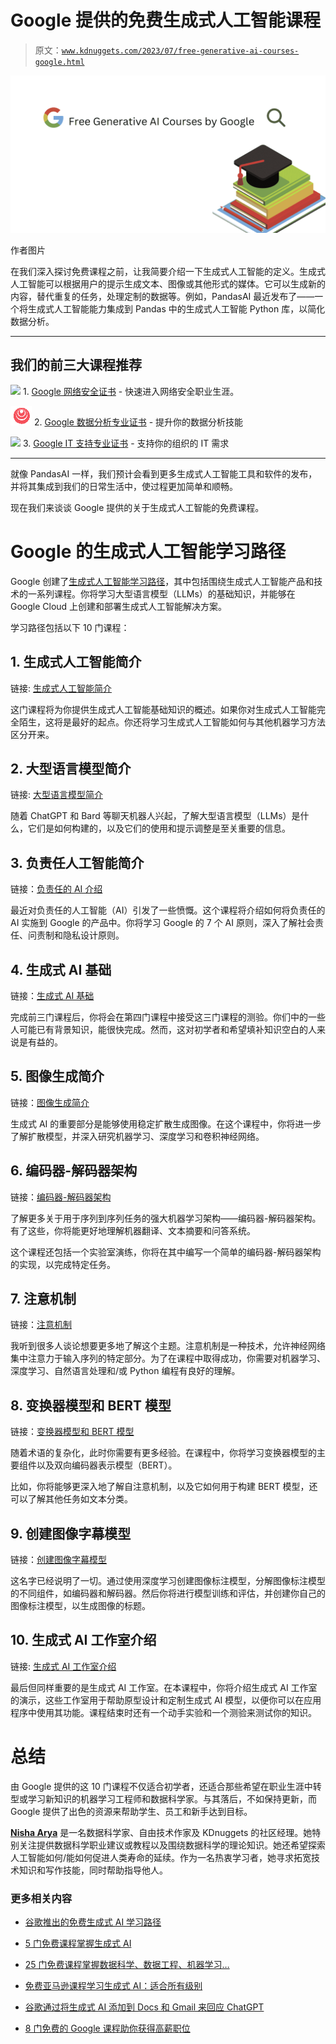 # Google 提供的免费生成式人工智能课程

> 原文：[`www.kdnuggets.com/2023/07/free-generative-ai-courses-google.html`](https://www.kdnuggets.com/2023/07/free-generative-ai-courses-google.html)

![Google 提供的免费生成式人工智能课程](img/0b97913eb99474f76bce655c1fd3d575.png)

作者图片

在我们深入探讨免费课程之前，让我简要介绍一下生成式人工智能的定义。生成式人工智能可以根据用户的提示生成文本、图像或其他形式的媒体。它可以生成新的内容，替代重复的任务，处理定制的数据等。例如，PandasAI 最近发布了——一个将生成式人工智能能力集成到 Pandas 中的生成式人工智能 Python 库，以简化数据分析。

* * *

## 我们的前三大课程推荐

![](img/0244c01ba9267c002ef39d4907e0b8fb.png) 1\. [Google 网络安全证书](https://www.kdnuggets.com/google-cybersecurity) - 快速进入网络安全职业生涯。

![](img/e225c49c3c91745821c8c0368bf04711.png) 2\. [Google 数据分析专业证书](https://www.kdnuggets.com/google-data-analytics) - 提升你的数据分析技能

![](img/0244c01ba9267c002ef39d4907e0b8fb.png) 3\. [Google IT 支持专业证书](https://www.kdnuggets.com/google-itsupport) - 支持你的组织的 IT 需求

* * *

就像 PandasAI 一样，我们预计会看到更多生成式人工智能工具和软件的发布，并将其集成到我们的日常生活中，使过程更加简单和顺畅。

现在我们来谈谈 Google 提供的关于生成式人工智能的免费课程。

# Google 的生成式人工智能学习路径

Google 创建了[生成式人工智能学习路径](https://www.cloudskillsboost.google/paths/118)，其中包括围绕生成式人工智能产品和技术的一系列课程。你将学习大型语言模型（LLMs）的基础知识，并能够在 Google Cloud 上创建和部署生成式人工智能解决方案。

学习路径包括以下 10 门课程：

## 1\. 生成式人工智能简介

链接: [生成式人工智能简介](https://www.cloudskillsboost.google/course_templates/536)

这门课程将为你提供生成式人工智能基础知识的概述。如果你对生成式人工智能完全陌生，这将是最好的起点。你还将学习生成式人工智能如何与其他机器学习方法区分开来。

## 2\. 大型语言模型简介

链接: [大型语言模型简介](https://www.cloudskillsboost.google/course_templates/539)

随着 ChatGPT 和 Bard 等聊天机器人兴起，了解大型语言模型（LLMs）是什么，它们是如何构建的，以及它们的使用和提示调整是至关重要的信息。

## 3\. 负责任人工智能简介

链接：[负责任的 AI 介绍](https://www.cloudskillsboost.google/course_templates/554)

最近对负责任的人工智能（AI）引发了一些愤慨。这个课程将介绍如何将负责任的 AI 实施到 Google 的产品中。你将学习 Google 的 7 个 AI 原则，深入了解社会责任、问责制和隐私设计原则。

## 4\. 生成式 AI 基础

链接：[生成式 AI 基础](https://www.cloudskillsboost.google/course_templates/556)

完成前三门课程后，你将会在第四门课程中接受这三门课程的测验。你们中的一些人可能已有背景知识，能很快完成。然而，这对初学者和希望填补知识空白的人来说是有益的。

## 5\. 图像生成简介

链接：[图像生成简介](https://www.cloudskillsboost.google/course_templates/541)

生成式 AI 的重要部分是能够使用稳定扩散生成图像。在这个课程中，你将进一步了解扩散模型，并深入研究机器学习、深度学习和卷积神经网络。

## 6\. 编码器-解码器架构

链接：[编码器-解码器架构](https://www.cloudskillsboost.google/course_templates/543)

了解更多关于用于序列到序列任务的强大机器学习架构——编码器-解码器架构。有了这些，你将能更好地理解机器翻译、文本摘要和问答系统。

这个课程还包括一个实验室演练，你将在其中编写一个简单的编码器-解码器架构的实现，以完成特定任务。

## 7\. 注意机制

链接：[注意机制](https://www.cloudskillsboost.google/course_templates/537)

我听到很多人谈论想要更多地了解这个主题。注意机制是一种技术，允许神经网络集中注意力于输入序列的特定部分。为了在课程中取得成功，你需要对机器学习、深度学习、自然语言处理和/或 Python 编程有良好的理解。

## 8\. 变换器模型和 BERT 模型

链接：[变换器模型和 BERT 模型](https://www.cloudskillsboost.google/course_templates/538)

随着术语的复杂化，此时你需要有更多经验。在课程中，你将学习变换器模型的主要组件以及双向编码器表示模型（BERT）。

比如，你将能够更深入地了解自注意机制，以及它如何用于构建 BERT 模型，还可以了解其他任务如文本分类。

## 9\. 创建图像字幕模型

链接：[创建图像字幕模型](https://www.cloudskillsboost.google/course_templates/542)

这名字已经说明了一切。通过使用深度学习创建图像标注模型，分解图像标注模型的不同组件，如编码器和解码器。然后你将进行模型训练和评估，并创建你自己的图像标注模型，以生成图像的标题。

## 10\. 生成式 AI 工作室介绍

链接: [生成式 AI 工作室介绍](https://www.cloudskillsboost.google/course_templates/552)

最后但同样重要的是生成式 AI 工作室。在本课程中，你将介绍生成式 AI 工作室的演示，这些工作室用于帮助原型设计和定制生成式 AI 模型，以便你可以在应用程序中使用其功能。课程结束时还有一个动手实验和一个测验来测试你的知识。

# 总结

由 Google 提供的这 10 门课程不仅适合初学者，还适合那些希望在职业生涯中转型或学习新知识的机器学习工程师和数据科学家。与其落后，不如保持更新，而 Google 提供了出色的资源来帮助学生、员工和新手达到目标。

**[Nisha Arya](https://www.linkedin.com/in/nisha-arya-ahmed/)** 是一名数据科学家、自由技术作家及 KDnuggets 的社区经理。她特别关注提供数据科学职业建议或教程以及围绕数据科学的理论知识。她还希望探索人工智能如何/能如何促进人类寿命的延续。作为一名热衷学习者，她寻求拓宽技术知识和写作技能，同时帮助指导他人。

### 更多相关内容

+   [谷歌推出的免费生成式 AI 学习路径](https://www.kdnuggets.com/2023/07/free-google-generative-ai-learning-path.html)

+   [5 门免费课程掌握生成式 AI](https://www.kdnuggets.com/5-free-courses-to-master-generative-ai)

+   [25 门免费课程掌握数据科学、数据工程、机器学习…](https://www.kdnuggets.com/25-free-courses-to-master-data-science-data-engineering-machine-learning-mlops-and-generative-ai)

+   [免费亚马逊课程学习生成式 AI：适合所有级别](https://www.kdnuggets.com/free-amazon-courses-to-learn-generative-ai-for-all-levels)

+   [谷歌通过将生成式 AI 添加到 Docs 和 Gmail 来回应 ChatGPT](https://www.kdnuggets.com/2023/03/google-answer-chatgpt-adding-generative-ai-docs-gmail.html)

+   [8 门免费的 Google 课程助你获得高薪职位](https://www.kdnuggets.com/8-free-google-courses-to-land-top-paying-jobs)
